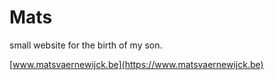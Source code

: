 # Mats

small website for the birth of my son.

[www.matsvaernewijck.be](https://www.matsvaernewijck.be)
